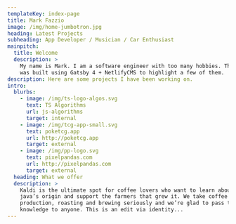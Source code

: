 ```yaml
---
templateKey: index-page
title: Mark Fazzio
image: /img/home-jumbotron.jpg
heading: Latest Projects
subheading: App Developer / Musician / Car Enthusiast
mainpitch:
  title: Welcome
  description: >
    My name is Mark. I am a software engineer with too many hobbies. This site
    was built using Gatsby 4 + NetlifyCMS to highlight a few of them.
description: Here are some projects I have been working on.
intro:
  blurbs:
    - image: /img/ts-logo-algos.svg
      text: TS Algorithms
      url: js-algorithms
      target: internal
    - image: /img/tcg-app-small.svg
      text: poketcg.app
      url: http://poketcg.app
      target: external
    - image: /img/pp-logo.svg
      text: pixelpandas.com
      url: http://pixelpandas.com
      target: external
  heading: What we offer
  description: >
    Kaldi is the ultimate spot for coffee lovers who want to learn about their
    java’s origin and support the farmers that grew it. We take coffee
    production, roasting and brewing seriously and we’re glad to pass that
    knowledge to anyone. This is an edit via identity...
---
```


